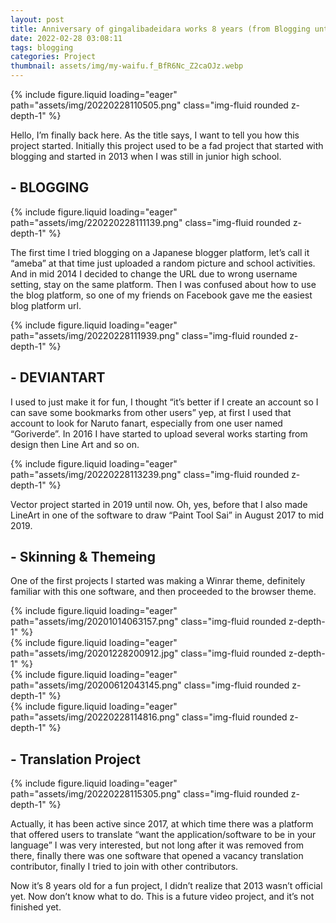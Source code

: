 ```yaml
---
layout: post
title: Anniversary of gingalibadeidara works 8 years (from Blogging until Translations Project) (English)
date: 2022-02-28 03:08:11
tags: blogging
categories: Project
thumbnail: assets/img/my-waifu.f_BfR6Nc_Z2caOJz.webp
---
```


<div class="row mt-3">
    <div class="col-sm mt-3 mt-md-0">
        {% include figure.liquid loading="eager" path="assets/img/20220228110505.png" class="img-fluid rounded z-depth-1" %}
    </div>
</div>

Hello, I’m finally back here. As the title says, I want to tell you how this project started. Initially this project used to be a fad project that started with blogging and started in 2013 when I was still in junior high school.

## - BLOGGING ##

<div class="row mt-3">
    <div class="col-sm mt-3 mt-md-0">
        {% include figure.liquid loading="eager" path="assets/img/220220228111139.png" class="img-fluid rounded z-depth-1" %}
    </div>
</div>

The first time I tried blogging on a Japanese blogger platform, let’s call it “ameba” at that time just uploaded a random picture and school activities. And in mid 2014 I decided to change the URL due to wrong username setting, stay on the same platform. Then I was confused about how to use the blog platform, so one of my friends on Facebook gave me the easiest blog platform url.

<div class="row mt-3">
    <div class="col-sm mt-3 mt-md-0">
        {% include figure.liquid loading="eager" path="assets/img/20220228111939.png" class="img-fluid rounded z-depth-1" %}
    </div>
</div>

## - DEVIANTART ##

I used to just make it for fun, I thought “it’s better if I create an account so I can save some bookmarks from other users” yep, at first I used that account to look for Naruto fanart, especially from one user named “Goriverde”. In 2016 I have started to upload several works starting from design then Line Art and so on.

<div class="row mt-3">
    <div class="col-sm mt-3 mt-md-0">
        {% include figure.liquid loading="eager" path="assets/img/20220228113239.png" class="img-fluid rounded z-depth-1" %}
    </div>
</div>

Vector project started in 2019 until now. Oh, yes, before that I also made LineArt in one of the software to draw “Paint Tool Sai” in August 2017 to mid 2019.

## - Skinning & Themeing ##
One of the first projects I started was making a Winrar theme, definitely familiar with this one software, and then proceeded to the browser theme.

<div class="row mt-3">
    <div class="col-sm mt-3 mt-md-0">
        {% include figure.liquid loading="eager" path="assets/img/20201014063157.png" class="img-fluid rounded z-depth-1" %}
    </div>
</div>

<div class="row mt-3">
    <div class="col-sm mt-3 mt-md-0">
        {% include figure.liquid loading="eager" path="assets/img/20201228200912.jpg" class="img-fluid rounded z-depth-1" %}
    </div>
</div>

<div class="row mt-3">
    <div class="col-sm mt-3 mt-md-0">
        {% include figure.liquid loading="eager" path="assets/img/20200612043145.png" class="img-fluid rounded z-depth-1" %}
    </div>
</div>

<div class="row mt-3">
    <div class="col-sm mt-3 mt-md-0">
        {% include figure.liquid loading="eager" path="assets/img/20220228114816.png" class="img-fluid rounded z-depth-1" %}
    </div>
</div>

## - Translation Project ##

<div class="row mt-3">
    <div class="col-sm mt-3 mt-md-0">
        {% include figure.liquid loading="eager" path="assets/img/20220228115305.png" class="img-fluid rounded z-depth-1" %}
    </div>
</div>

Actually, it has been active since 2017, at which time there was a platform that offered users to translate “want the application/software to be in your language” I was very interested, but not long after it was removed from there, finally there was one software that opened a vacancy translation contributor, finally I tried to join with other contributors.

Now it’s 8 years old for a fun project, I didn’t realize that 2013 wasn’t official yet. Now don’t know what to do. This is a future video project, and it’s not finished yet.

